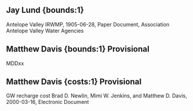 ## Jay Lund {bounds:1} 
Antelope Valley IRWMP, 1905-06-28, Paper Document, Association Antelope Valley Water Agencies

## Matthew Davis {bounds:1} Provisional
MDDxx

## Matthew Davis {costs:1} Provisional
GW recharge cost
Brad D. Newlin, Mimi W. Jenkins, and Matthew D. Davis, 2000-03-16, Electronic Document
